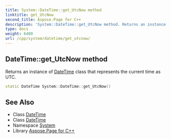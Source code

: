 ```yaml
---
title: System::DateTime::get_UtcNow method
linktitle: get_UtcNow
second_title: Aspose.Page for C++
description: 'System::DateTime::get_UtcNow method. Returns an instance of DateTime class that represents the current time as UTC in C++.'
type: docs
weight: 6400
url: /cpp/system/datetime/get_utcnow/
---
```

## DateTime::get_UtcNow method


Returns an instance of [DateTime](../) class that represents the current time as UTC.

```cpp
static DateTime System::DateTime::get_UtcNow()
```

## See Also

* Class [DateTime](../)
* Class [DateTime](../)
* Namespace [System](../../)
* Library [Aspose.Page for C++](../../../)
